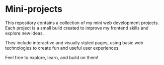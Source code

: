 # Mini-projects

This repository contains a collection of my mini web development projects. Each project is a small build created to improve my frontend skills and explore new ideas.

They include interactive and visually styled pages, using basic web technologies to create fun and useful user experiences.

Feel free to explore, learn, and build on them!
